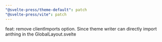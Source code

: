 ```yaml
---
"@svelte-press/theme-default": patch
"@svelte-press/vite": patch
---
```


feat: remove clientImports option. Since theme writer can directly import anthing in the GlobalLayout.svelte

